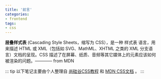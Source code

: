 ```yaml
---
title: '前言'
categories:
- frontend
tags:
- css
---
```


**层叠样式表** (Cascading Style Sheets，缩写为 CSS），是一种 样式表 语言，用来描述 HTML 或 XML（包括如 SVG、MathML、XHTML 之类的 XML 分支语言）文档的呈现。CSS 描述了在屏幕、纸质、音频等其它媒体上的元素应该如何被渲染的问题。———— from MDN

::: tip
以下笔记主要由个人整理自 [尚硅谷CSS教程](https://www.bilibili.com/video/BV1XJ411X7Ud?spm_id_from=333.788.b_636f6d6d656e74.8) 和 [MDN CSS文档](https://developer.mozilla.org/zh-CN/docs/Web/CSS) 。
:::



